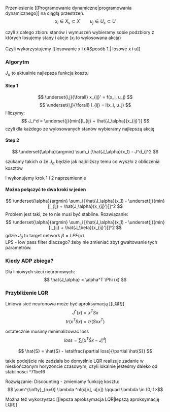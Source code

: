 Przeniesienie [[Programowanie dynamiczne|programowania dynamicznego]] na ciągłą przestrzeń.
$$ x_i \in X_s \subset X \qquad u_j \in U_s \subset U $$

czyli z całego zbioru stanów i wymuszeń wybieramy sobie podzbiory z których losujemy stany i akcje ($x_i$ to wylosowana akcja)

Czyli wykorzystujemy [[losowanie x i u#Sposób 1.| losowe x i u]]

### Algorytm

$J_\alpha$ to aktualnie najlepsza funkcja kosztu
#### Step 1
$$ \underset{i,j}{\forall} x_{ij}' = f(x_i, u_j) $$
$$ \underset{i,j}{\forall} l_{ij} = l(x_i, u_j) $$
 i liczymy:
 $$ J_i^d = \underset{j}{min}[l_{ij} + \hat{J_\alpha}(x_{ij}')] $$
 czyli dla każdego ze wylosowanych stanów wybieramy najlepszą akcję 
 
 #### Step 2
 $$ \underset{\alpha}{argmin} \sum_i [\hat{J_\alpha}(x_1) - J^d_i]^2 $$

szukamy takich $\alpha$ że $J_\alpha$  będzie jak najbliższy temu co wyszło z obliczenia kosztów

I wykonujemy krok 1 i 2 naprzemiennie
#### Można połączyć te dwa kroki w jeden
 $$ \underset{\alpha}{argmin} \sum_i [\hat{J_\alpha}(x_1) - \underset{j}{min}[l_{ij} + \hat{J_\alpha}(x_{ij}')]]^2 $$
Problem jest taki, że to nie musi być stabilne.
Rozwiązanie:
 $$ \underset{\alpha}{argmin} \sum_i [\hat{J_\alpha}(x_1) - \underset{j}{min}[l_{ij} + \hat{J_\beta}(x_{ij}')]]^2 $$
 gdzie 
 $J_\beta$ to target network
 $\beta=LPF(\alpha)$             
LPS - low pass filter
dlaczego?
żeby nie zmieniać zbyt gwałtowanie tych parametrów. 



### Kiedy ADP zbiega?
Dla liniowych sieci neuronowych:
$$ \hat{J_\alpha} = \alpha^T \Phi (x) $$

### Przybliżenie LQR
Liniowa sieć neuronowa może być aproksymacją [[LQR]]
$$ J^*(x) = x^TSx $$
$$ tr(x^TSx) = tr(Sxx^T) $$

ostatecznie musimy minimalizować loss
$$ loss = \sum_{i}[x^T\hat{S}x - J^d_i] $$

$$ \hat{S} = \hat{S} - \eta\frac{\partial loss}{\partial \hat{S}} $$

takie podejście nie zadziała bo domyślnie LQR realizuje zadanie w nieskończonym horyzoncie czasowym, czyli lokalnie jesteśmy daleko od stabilności ^71bef6

Rozwiązanie:
Discounting - zmieniamy funkcję kosztu:
$$ \sum^{\infty}_{n=0} \lambda ^nl(x[n], u[n]) \qquad \lambda \in (0, 1>$$

Można też wykorzystać [[lepsza aproksymacja LQR|lepszą aproksymację LQR]]
